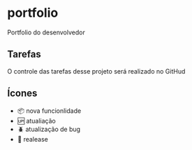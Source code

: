 # portfolio

Portfolio do desenvolvedor

## Tarefas

O controle das tarefas desse projeto será realizado no GitHud

## Ícones

- :package: nova funcionlidade
- :up: atualiação
- :beetle: atualização de bug
- :checkered_flag: realease